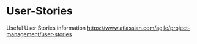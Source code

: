 # User-Stories
Useful User Stories information
https://www.atlassian.com/agile/project-management/user-stories

